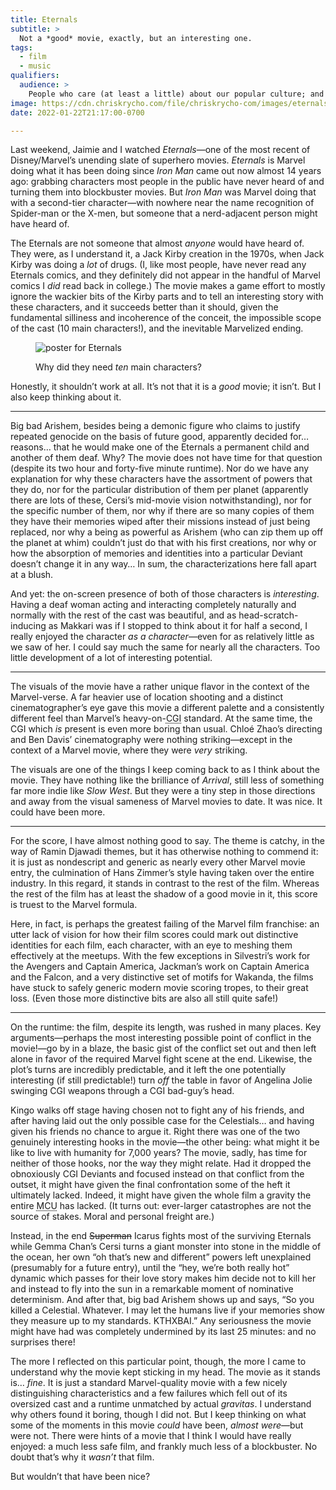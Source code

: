 ```yaml
---
title: Eternals
subtitle: >
  Not a *good* movie, exactly, but an interesting one.
tags:
  - film
  - music
qualifiers:
  audience: >
    People who care (at least a little) about our popular culture; and people who either have seen or do not care about being spoiled on <cite>Eternals</cite>, because this post discusses it freely.
image: https://cdn.chriskrycho.com/file/chriskrycho-com/images/eternals.jpg
date: 2022-01-22T21:17:00-0700

---
```


Last weekend, Jaimie and I watched <cite>Eternals</cite>—one of the most recent of Disney/Marvel’s unending slate of superhero movies. <cite>Eternals</cite> is Marvel doing what it has been doing since <cite>Iron Man</cite> came out now almost 14 years ago: grabbing characters most people in the public have never heard of and turning them into blockbuster movies. But <cite>Iron Man</cite> was Marvel doing that with a second-tier character—with nowhere near the name recognition of Spider-man or the X-men, but someone that a nerd-adjacent person might have heard of.

The Eternals are not someone that almost *anyone* would have heard of. They were, as I understand it, a Jack Kirby creation in the 1970s, when Jack Kirby was doing a *lot* of drugs. (I, like most people, have never read any Eternals comics, and they definitely did not appear in the handful of Marvel comics I *did* read back in college.) The movie makes a game effort to mostly ignore the wackier bits of the Kirby parts and to tell an interesting story with these characters, and it succeeds better than it should, given the fundamental silliness and incoherence of the conceit, the impossible scope of the cast (10 main characters!), and the inevitable Marvelized ending.

<figure>

![](https://f001.backblazeb2.com/file/chriskrycho-com/images/eternals.jpg "poster for Eternals")

<figcaption>Why did they need <em>ten</em> main characters?</figcaption>

</figure>

Honestly, it shouldn’t work at all. It’s not that it is a *good* movie; it isn’t. But I also keep thinking about it.

---

Big bad Arishem, besides being a demonic figure who claims to justify repeated genocide on the basis of future good, apparently decided for… reasons… that he would make one of the Eternals a permanent child and another of them deaf. Why? The movie does not have time for that question (despite its two hour and forty-five minute runtime). Nor do we have any explanation for why these characters have the assortment of powers that they do, nor for the particular distribution of them per planet (apparently there are lots of these, Cersi’s mid-movie vision notwithstanding), nor for the specific number of them, nor why if there are so many copies of them they have their memories wiped after their missions instead of just being replaced, nor why a being as powerful as Arishem (who can zip them up off the planet at whim) couldn’t just do that with his first creations, nor why or how the absorption of memories and identities into a particular Deviant doesn’t change it in any way… In sum, the characterizations here fall apart at a blush.

And yet: the on-screen presence of both of those characters is *interesting*. Having a deaf woman acting and interacting completely naturally and normally with the rest of the cast was beautiful, and as head-scratch-inducing as Makkari was if I stopped to think about it for half a second, I really enjoyed the character *as a character*—even for as relatively little as we saw of her. I could say much the same for nearly all the characters. Too little development of a lot of interesting potential.

---

The visuals of the movie have a rather unique flavor in the context of the Marvel-verse. A far heavier use of location shooting and a distinct cinematographer’s eye gave this movie a different palette and a consistently different feel than Marvel’s heavy-on-<abbr title="computer generated imagery">CGI</abbr> standard. At the same time, the <abbr>CGI</abbr> which *is* present is even more boring than usual. Chloé Zhao’s directing and Ben Davis’ cinematography were nothing striking—except in the context of a Marvel movie, where they were *very* striking.

The visuals are one of the things I keep coming back to as I think about the movie. They have nothing like the brilliance of <cite>Arrival</cite>, still less of something far more indie like <cite>Slow West</cite>. But they were a tiny step in those directions and away from the visual sameness of Marvel movies to date. It was nice. It could have been more.

---

For the score, I have almost nothing good to say. The theme is catchy, in the way of Ramin Djawadi themes, but it has otherwise nothing to commend it: it is just as nondescript and generic as nearly every other Marvel movie entry, the culmination of Hans Zimmer’s style having taken over the entire industry. In this regard, it stands in contrast to the rest of the film. Whereas the rest of the film has at least the shadow of a good movie in it, this score is truest to the Marvel formula.

Here, in fact, is perhaps the greatest failing of the Marvel film franchise: an utter lack of vision for how their film scores could mark out distinctive identities for each film, each character, with an eye to meshing them effectively at the meetups. With the few exceptions in Silvestri’s work for the Avengers and Captain America, Jackman’s work on Captain America and the Falcon, and a very distinctive set of motifs for Wakanda, the films have stuck to safely generic modern movie scoring tropes, to their great loss. (Even those more distinctive bits are also all still quite safe!)

---

On the runtime: the film, despite its length, was rushed in many places. Key arguments—perhaps the most interesting possible point of conflict in the movie!—go by in a blaze, the basic gist of the conflict set out and then left alone in favor of the required Marvel fight scene at the end. Likewise, the plot’s turns are incredibly predictable, and it left the one potentially interesting (if still predictable!) turn *off* the table in favor of Angelina Jolie swinging <abbr>CGI</abbr> weapons through a <abbr>CGI</abbr> bad-guy’s head.

Kingo walks off stage having chosen not to fight any of his friends, and after having laid out the only possible case for the Celestials… and having given his friends no chance to argue it. Right there was one of the two genuinely interesting hooks in the movie—the other being: what might it be like to live with humanity for 7,000 years? The movie, sadly, has time for neither of those hooks, nor the way they might relate. Had it dropped the obnoxiously <abbr>CGI</abbr> Deviants and focused instead on that conflict from the outset, it might have given the final confrontation some of the heft it ultimately lacked. Indeed, it might have given the whole film a gravity the entire <abbr title="Marvel Cinematic Universe">MCU</abbr> has lacked. (It turns out: ever-larger catastrophes are not the source of stakes. Moral and personal freight are.)

Instead, in the end ~~Superman~~ Icarus fights most of the surviving Eternals while Gemma Chan’s Cersi turns a giant monster into stone in the middle of the ocean, her own “oh that’s new and different” powers left unexplained (presumably for a future entry), until the “hey, we’re both really hot” dynamic which passes for their love story makes him decide not to kill her and instead to fly into the sun in a remarkable moment of nominative determinism. And after that, big bad Arishem shows up and says, “So you killed a Celestial. Whatever. I may let the humans live if your memories show they measure up to my standards. <span class=smcp>KTHXBAI</span>.” Any seriousness the movie might have had was completely undermined by its last 25 minutes: and no surprises there!

The more I reflected on this particular point, though, the more I came to understand why the movie kept sticking in my head. The movie as it stands is… *fine*. It is just a standard Marvel-quality movie with a few nicely distinguishing characteristics and a few failures which fell out of its oversized cast and a runtime unmatched by actual _gravitas_. I understand why others found it boring, though I did not. But I keep thinking on what some of the moments in this movie *could* have been, *almost were*—but were not. There were hints of a movie that I think I would have really enjoyed: a much less safe film, and frankly much less of a blockbuster. No doubt that’s why it *wasn’t* that film.

But wouldn’t that have been nice?
